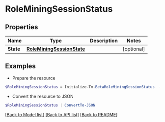 # RoleMiningSessionStatus
## Properties

Name | Type | Description | Notes
------------ | ------------- | ------------- | -------------
**State** | [**RoleMiningSessionState**](RoleMiningSessionState.md) |  | [optional] 

## Examples

- Prepare the resource
```powershell
$RoleMiningSessionStatus = Initialize-Tm.BetaRoleMiningSessionStatus  -State null
```

- Convert the resource to JSON
```powershell
$RoleMiningSessionStatus | ConvertTo-JSON
```

[[Back to Model list]](../README.md#documentation-for-models) [[Back to API list]](../README.md#documentation-for-api-endpoints) [[Back to README]](../README.md)

